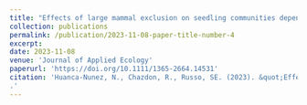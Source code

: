 ```yaml
---
title: "Effects of large mammal exclusion on seedling communities depend on plant species traits and landscape protection in human-modified Costa Rican forests"
collection: publications
permalink: /publication/2023-11-08-paper-title-number-4
excerpt: 
date: 2023-11-08
venue: 'Journal of Applied Ecology'
paperurl: 'https://doi.org/10.1111/1365-2664.14531'
citation: 'Huanca-Nunez, N., Chazdon, R., Russo, SE. (2023). &quot;Effects of large mammals on seedling communities depend on successional stage and species’ strategies in regenerating Costa Rican forests.&quot; <i>Journal of Applied Ecology</i>. 00, 1–12. https://doi.org/10.1111/1365-2664.14531
.'
---
```

